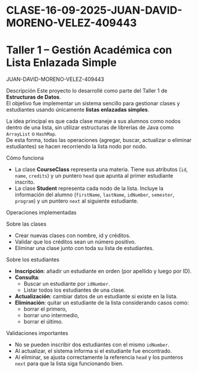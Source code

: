 # CLASE-16-09-2025-JUAN-DAVID-MORENO-VELEZ-409443
# Taller 1 – Gestión Académica con Lista Enlazada Simple

JUAN-DAVID-MORENO-VELEZ-409443

Descripción
Este proyecto lo desarrollé como parte del Taller 1 de **Estructuras de Datos**.  
El objetivo fue implementar un sistema sencillo para gestionar clases y estudiantes usando únicamente **listas enlazadas simples**.  

La idea principal es que cada clase maneje a sus alumnos como nodos dentro de una lista, sin utilizar estructuras de librerías de Java como `ArrayList` o `HashMap`.  
De esta forma, todas las operaciones (agregar, buscar, actualizar o eliminar estudiantes) se hacen recorriendo la lista nodo por nodo.



Cómo funciona
- La clase **CourseClass** representa una materia. Tiene sus atributos (`id`, `name`, `credits`) y un puntero `head` que apunta al primer estudiante inscrito.  
- La clase **Student** representa cada nodo de la lista. Incluye la información del alumno (`firstName`, `lastName`, `idNumber`, `semester`, `program`) y un puntero `next` al siguiente estudiante.



Operaciones implementadas

Sobre las clases
- Crear nuevas clases con nombre, id y créditos.  
- Validar que los créditos sean un número positivo.  
- Eliminar una clase junto con toda su lista de estudiantes.  

 Sobre los estudiantes
- **Inscripción**: añadir un estudiante en orden (por apellido y luego por ID).  
- **Consulta**:  
  - Buscar un estudiante por `idNumber`.  
  - Listar todos los estudiantes de una clase.  
- **Actualización**: cambiar datos de un estudiante si existe en la lista.  
- **Eliminación**: quitar un estudiante de la lista considerando casos como:  
  - borrar el primero,  
  - borrar uno intermedio,  
  - borrar el último.



Validaciones importantes
- No se pueden inscribir dos estudiantes con el mismo `idNumber`.  
- Al actualizar, el sistema informa si el estudiante fue encontrado.  
- Al eliminar, se ajusta correctamente la referencia `head` y los punteros `next` para que la lista siga funcionando bien.  

